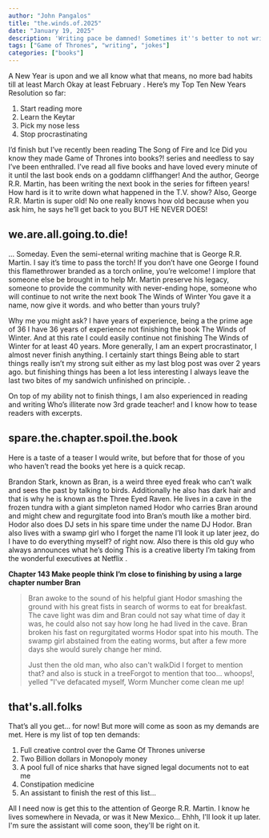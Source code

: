 ```yaml
---
author: "John Pangalos"
title: "the.winds.of.2025"
date: "January 19, 2025"
description: 'Writing pace be damned! Sometimes it''s better to not write anything. Like a Donald Trump once said, "If you don''t have something nice to say, don''t say anything at all"'
tags: ["Game of Thrones", "writing", "jokes"]
categories: ["books"]
---
```


<script context="module">
  import Link from "$lib/components/Link.svelte";
  import Tooltip from "$lib/components/Tooltip.svelte";
  import SpoilerAlert from "$lib/components/SpoilerAlert.svelte";
</script>

<p>
  A New Year is upon and we all know what that means, no more bad habits till at least
  <Tooltip>
    <span slot="main">March</span>
    <span slot="hover">Okay at least February</span>
  </Tooltip>.
  Here’s my Top Ten New Years Resolution so far:
</p>

1. Start reading more
2. Learn the Keytar
3. Pick my nose less
4. Stop procrastinating

<p>
  I’d finish but I’ve recently been reading
  <Tooltip>
    <span slot="main">The Song of Fire and Ice</span>
    <span slot="hover">Did you know they made Game of Thrones into books?!</span>
  </Tooltip>
  series and needless to say I’ve been enthralled. I’ve read all five books and have loved
  every minute of it until the last book ends on a goddamn cliffhanger! And the author,
  George R.R. Martin, has been writing the next book in the series for
  <Tooltip>
    <span slot="main">fifteen years!</span>
    <span slot="hover">How hard is it to write down what happened in the T.V. show?</span>
  </Tooltip>
  Also, George R.R. Martin is super old! No one really knows how old because when you
  ask him, he says he’ll get back to you BUT HE NEVER DOES!
</p>

## we.are.all.going.to.die!

<p>
  … Someday. Even the semi-eternal writing machine
  that is George R.R. Martin. I say it’s time to pass
  <Tooltip to="https://www.amazon.com/Propane-Trigger-propane-Igniter-Charcoal/dp/B00TQ6L7QA/">
    <span slot="main">the torch!</span>
    <span slot="hover">If you don’t have one George I found this flamethrower
      branded as a torch online, you’re welcome!</span>
  </Tooltip>
  I implore that someone else be brought in to help Mr. Martin preserve his legacy, someone
  to provide the community with never-ending hope, someone who will continue to not write
  the next book
  <Tooltip>
    <span slot="main">The Winds of Winter</span>
    <span slot="hover">You gave it a name, now give it words.</span>
  </Tooltip>
  and who better than yours truly?
</p>

<p>
  Why me you might ask? I have years of experience, being a the prime age of 36 I have 36
  years of experience not finishing the book The Winds of Winter. And at this rate I could
  easily continue not finishing The Winds of Winter for at least 40 years. More generally,
  I am an expert procrastinator, I almost never finish anything. I certainly
  <Tooltip>
    <span slot="main">start things</span>
    <span slot="hover">Being able to start things really isn’t my strong suit either as my last blog post was over 2 years ago.</span>
  </Tooltip>
  but finishing things has been
  <Tooltip>
    <span slot="main">a lot less interesting</span>
    <span slot="hover">I always leave the last two bites of my sandwich unfinished on principle.</span>
  </Tooltip>.
</p>

<p>
  On top of my ability not to finish things, I am also experienced in
  <Tooltip>
    <span slot="main">reading and writing</span>
    <span slot="hover">Who’s illiterate now 3rd grade teacher!</span>
  </Tooltip>
  and I know how to tease readers with excerpts.
</p>

## spare.the.chapter.spoil.the.book

Here is a taste of a teaser I would write, but before that for those of you who haven’t read the books yet here is a quick recap.

<SpoilerAlert />

<p>
  Brandon Stark, known as Bran, is a weird three eyed freak who can’t walk
  and sees the past by talking to birds. Additionally he also has dark hair and
  that is why he is known as the Three Eyed Raven. He lives in a cave in the
  frozen tundra with a giant simpleton named Hodor who carries Bran around and
  might chew and regurgitate food into Bran’s mouth like a mother bird. Hodor also
  does DJ sets in his spare time under the name DJ Hodor. Bran also lives with a
  swamp girl who I forget
  <Tooltip>
    <span slot="main">the name</span>
    <span slot="hover">I’ll look it up later jeez, do I have to do everything myself?</span>
  </Tooltip>
  of right now. Also there is this old guy who always announces what
  <Tooltip to="https://www.nplusonemag.com/issue-49/essays/casual-viewing/">
    <span slot="main">he’s doing</span>
    <span slot="hover">This is a creative liberty I’m taking from the wonderful executives at Netflix</span>
  </Tooltip>.
</p>

<p>
  <b>Chapter
  <Tooltip>
    <span slot="main">143</span>
    <span slot="hover">Make people think I’m close to finishing by using a large chapter number</span>
  </Tooltip>
    Bran</b>
</p>

> Bran awoke to the sound of his helpful giant Hodor smashing the ground with
> his great fists in search of worms to eat for breakfast. The cave light was
> dim and Bran could not say what time of day it was, he could also not say how
> long he had lived in the cave. Bran broken his fast on regurgitated worms Hodor
> spat into his mouth. The swamp girl abstained from the eating worms, but after
> a few more days she would surely change her mind.
>
> Just then the old man, who also <Tooltip><span slot="main">can't walk</span><span slot="hover">Did I forget to mention that?</span></Tooltip>
> and also is stuck in a <Tooltip><span slot="main">tree</span><span slot="hover">Forgot to mention that too... whoops!</span></Tooltip>,
> yelled "I've defacated myself, Worm Muncher come clean me up!

## that's.all.folks

That’s all you get… for now! But more will come as soon as my demands are met. Here is my list of top ten demands:

1. Full creative control over the Game Of Thrones universe
2. Two Billion dollars in Monopoly money
3. A pool full of nice sharks that have signed legal documents not to eat me
4. Constipation medicine
5. An assistant to finish the rest of this list...

All I need now is get this to the attention of George R.R. Martin. I know he lives somewhere in Nevada,
or was it New Mexico... Ehhh, I'll look it up later. I'm sure the assistant will come soon, they'll be
right on it.
